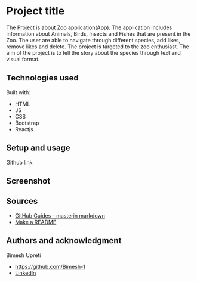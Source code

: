 # Project title

The Project is about Zoo application(App). The application includes information about Animals, Birds, Insects and Fishes that are present in the Zoo. The user are able to navigate through different species, add likes, remove likes and delete. The project is targeted to the zoo enthusiast. The aim of the project is to tell the story about the species through text and visual format.

## Technologies used

Built with:

- HTML
- JS
- CSS
- Bootstrap
- Reactjs

## Setup and usage

Github link

## Screenshot

## Sources

- [GitHub Guides - masterin markdown](https://guides.github.com/features/mastering-markdown/)
- [Make a README](https://www.makeareadme.com/)

## Authors and acknowledgment

Bimesh Upreti

- https://github.com/Bimesh-1
- [LinkedIn](https://www.linkedin.com/in/bimesh-upreti-059914142/)
